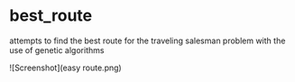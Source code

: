 # best_route
attempts to find the best route for the traveling salesman problem with the use of genetic algorithms

![Screenshot](easy route.png)
